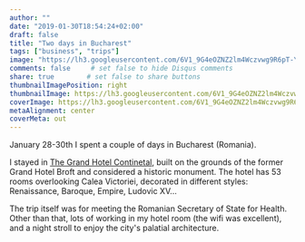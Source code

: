 ```yaml
---
author: ""
date: "2019-01-30T18:54:24+02:00"
draft: false
title: "Two days in Bucharest"
tags: ["business", "trips"]
image: "https://lh3.googleusercontent.com/6V1_9G4eOZNZ2lm4Wczvwg9R6pT-YfY0k0RbGx3_JoO8NEBngxnb644f2DgUqSvKtKUBu63sKchOx6YMd_MWnF9mP7Ep8O012yfytQ9eD5Gs0q5zdBEt14nFBWSBZaKruw92V09hzHc=w1920-h1080"
comments: false     # set false to hide Disqus comments
share: true        # set false to share buttons
thumbnailImagePosition: right
thumbnailImage: https://lh3.googleusercontent.com/6V1_9G4eOZNZ2lm4Wczvwg9R6pT-YfY0k0RbGx3_JoO8NEBngxnb644f2DgUqSvKtKUBu63sKchOx6YMd_MWnF9mP7Ep8O012yfytQ9eD5Gs0q5zdBEt14nFBWSBZaKruw92V09hzHc=w1920-h1080
coverImage: https://lh3.googleusercontent.com/6V1_9G4eOZNZ2lm4Wczvwg9R6pT-YfY0k0RbGx3_JoO8NEBngxnb644f2DgUqSvKtKUBu63sKchOx6YMd_MWnF9mP7Ep8O012yfytQ9eD5Gs0q5zdBEt14nFBWSBZaKruw92V09hzHc=w1920-h1080
metaAlignment: center
coverMeta: out
---
```


January 28-30th I spent a couple of days in Bucharest (Romania).

<!--more-->

I stayed in [The Grand Hotel Continetal](https://grand-hotel-continental-bucuresti.continentalhotels.ro/en/), built on the grounds of the former Grand Hotel Broft and considered a historic monument. The hotel has 53 rooms overlooking Calea Victoriei, decorated in different styles: Renaissance, Baroque, Empire, Ludovic XV...

The trip itself was for meeting the Romanian Secretary of State for Health. Other than that, lots of working in my hotel room (the wifi was excellent), and a night stroll to enjoy the city's palatial architecture.

<script src="https://cdn.jsdelivr.net/npm/publicalbum@latest/dist/pa-embed-player.min.js" async></script>
<div class="pa-embed-player" style="width:100%; height:480px; display:none;"
  data-link="https://photos.app.goo.gl/gQD6w5rETNgBoRDKA"
  data-title="46 new photos by Jorge Cortell">
  <img data-src="https://lh3.googleusercontent.com/zYEowzWi8Javewz04XccKOF73VsUpefWsHzbcWzrgjF3gEkcOEB5KEyp0sVeHMh6JBapqFNo-GLlD2EKENX6kElauWJ47ZsRPEr5FgUjgdzKSG5Ri-5rDM5Z0dBYMcElYiINYgjrHIQ=w1920-h1080" src="" alt="" />
  <img data-src="https://lh3.googleusercontent.com/IFXDVmzGftT7pj4fGVPQGhjQX9juG1aJOcwmQcQq_M-d4pZhNPc0wS0okcbvxemXlb1QcTOZ0XENkndXaJJRa0rtesdVnRMKo2iWhhcU0jqzc5KH8jGQFceoC2f58trMrGIDJD7issY=w1920-h1080" src="" alt="" />
  <img data-src="https://lh3.googleusercontent.com/9AnmBLESZisSktDCJ2Obv1JSppIE_zrg_rSQXYpmH0eilcS9ly7yeySvtmLwxffqeqOqofNmeyOHfUE2k76Mb2hJLNnEYsLf7MMzJdm9lC0k9WgMurrzA0ZtEL70_qy-dRdWGQBumWY=w1920-h1080" src="" alt="" />
  <img data-src="https://lh3.googleusercontent.com/1D6J1IAkAwz9-yUo-IbkknvK5BxzK1_mWCHWbqUVJIBXoU6qI3qMd-umAfJd5ptbb_arJXx4nSgxJdLn5vJz1eVy2eCwIvyb9GV0en8MRka02GLdr6AqZKLaK2OUCi71veL5peGM1pQ=w1920-h1080" src="" alt="" />
  <img data-src="https://lh3.googleusercontent.com/4eYq-oRSt-T3HhxzfnIftBJCDNMoa58V8KAZZ7oYa55e_lCrecAEQnsyFggA_KZ7opvUP4Vez675KY1fewssS-Wdqfk8n0ZS7P-D6sXTaqsJKjg8AAwsJK9Q1kmPhHo-JzbjM0WQ6Is=w1920-h1080" src="" alt="" />
  <img data-src="https://lh3.googleusercontent.com/qgU7n98dIBSqMXNtiVMygsr4ghiz8GoOxE5nyGuytjHJ3QtMLPIO5fUfJoMz9QEmEnEVKvJ1cixx9YVxH25hEI20Vrr9fKoomCphcDiAy8A0tBC4pHNnlSL-1fislzpelqbrCNdEy40=w1920-h1080" src="" alt="" />
  <img data-src="https://lh3.googleusercontent.com/80LtatWh8E8Rw_MzuHoVDmBR_sxwiY-8dl8CaQ9zmimaVLV1lEOVLMBKbl-G_W9KbSTp9bTClT2jJlzj8ZC6Ko9nwdA2ug4vCIP9jatVYcpX4YXjEInD55kTXqChhit7w-8j7SLAyS8=w1920-h1080" src="" alt="" />
  <img data-src="https://lh3.googleusercontent.com/d5v9jbrzMSIA8YonFAlRtpwVykMYALA2tF5s7PHJcc7VLg4w0YD8hc5-PkHf950-_dfNOfPilXrT4Sz8DbxnKoniuTgp_fnPqsdG81wSdkG_ZNnauuR72yrNDPZ_S0fP83dzVB0BlUk=w1920-h1080" src="" alt="" />
  <img data-src="https://lh3.googleusercontent.com/OHINly9_sa1Rx3xe8Xwd4i9PCNgH_H7FFcVogY6qbFqG1-uvUawfKNJCG7fXfcNSBmVTIDni9XioX5dVIn4CeGCpiJ7yrhzcdzaobhj2FWENIJ1eoy2ADT7hi38khAiwbp7rCafpFew=w1920-h1080" src="" alt="" />
  <img data-src="https://lh3.googleusercontent.com/n1oWFuFWEr_oJt9N4kA8msqC8ymTC-qG3ZQiyfeZdvlWjksG3FIdzYsISr8tYOVpTtJFy-A-yLs93lQyzBKHZObQ5b-rjtjnzJ8iOxbhhL2t451c_61qcVlInOyNUEyjR-ATfHLVEx0=w1920-h1080" src="" alt="" />
  <img data-src="https://lh3.googleusercontent.com/oJCWK9jDPvoqmTuQkUzjudkmIuzhK8gCylE-FnILJv1b4y-k3MWQh4dPmdNGHUdf-ioVOIumWT1-jblGEhu4ZiwI5GuSvARbPBF8ZsHcTOhN9hvfYqSPPidGBfrzAG2zH45rw0_AM4M=w1920-h1080" src="" alt="" />
  <img data-src="https://lh3.googleusercontent.com/FBEZ-QrMHF1YTBkA0nT59xZODWsZj3X2nUFv4lLqwC8tf_GprtG2i_mifNDzoJCr-tDcpcdn13i63xj97SuGvBx6RV3vyzPrLegf3QpvNPTzQwuLFF_n-H3iUFaGj-CIb1OOprNt-kM=w1920-h1080" src="" alt="" />
  <img data-src="https://lh3.googleusercontent.com/FGLG0CSBiU0H6jddbWOu16Cd9cQsTg6FnF2kToX6zmGTwq61wNJpNkRP70aTnl81U4Iftwq5FFXUNMYkjx1Le28NOr_fuAM2F2lOJQjoR-pK7FQRXgHubFLGgtxw_So7WJYd1FAa4jM=w1920-h1080" src="" alt="" />
  <img data-src="https://lh3.googleusercontent.com/LuLEetd7pqLPYMjbvFDl845JIQzpw9e2CqNlLtgyEnS3edoJ2ou-GJgXWA_SNna__YKgFFMsqaMl5twWclUENKu5_hi-_iTmcAWotzKBFGgsYASPyqbseYi9PusMgvy0uMlAY2QDpGM=w1920-h1080" src="" alt="" />
  <img data-src="https://lh3.googleusercontent.com/mibjmnZTjD4RkoQ2DcRvxnn6ywwZr4fB45fHItHocJV_zUhSfM8Gsam6jbam_aCEuz4HWrww6AnMq0Thh4lJlzZ_qEwTFHm3vlc0eSUj4YUQv4tgkFK5fwriu6EUW05HuvSFVtSemHc=w1920-h1080" src="" alt="" />
  <img data-src="https://lh3.googleusercontent.com/RmLSKiBXhRGcRzE7RRl5RAc731ZwOXU6ksk-p-IQStzOOOkFx3WjEqAK3UOoT4GcAHCBaT-BSQqQYt63AGgwomDscw48WjVs4CzT6SJTzltoPaRTpO2LtwhPmwSegd3JJFTCXncAOUc=w1920-h1080" src="" alt="" />
  <img data-src="https://lh3.googleusercontent.com/q6HiQ93jb1xNs-3RqSIEpjOTFtK1cizemUho5u28sQ1nMKk5IZfBmYKr36NtRw1eX2CjqOuvx5lW7OC3jKtWw-RY9EnamsfmBkKqQTcpt7owMfg4xsybcPLMcJ680m55GA6XxtIRBB4=w1920-h1080" src="" alt="" />
  <img data-src="https://lh3.googleusercontent.com/YQwIkiybLFW_A5EVGCAhc4TAc4XQJcTLd79BXcKzqbVbkFwJfI6TX50uKIZ7SwGG_M_lxWC7gzFd5AHrn6hAz4zyrVZPb06v5hOXLIqT2j1msNKCcr539iOQONIjaCsdwre_dugQnLk=w1920-h1080" src="" alt="" />
  <img data-src="https://lh3.googleusercontent.com/0VrhPM1MQFK3T79L8fZJLVbXo6Shy1na0uUF8VlKhLCHGe53FDXngkFxopVY80pL3Q9u2qBg72gKV4TxozFjXFyST4bcrSNtx-ixXxfI3S-Ffkm0aGnEtt2uulmXMCL03Z2HbHxffcQ=w1920-h1080" src="" alt="" />
  <img data-src="https://lh3.googleusercontent.com/BUfdMUKG-ovQg8xE7gfMbaTZnfJibw20zsu3rSlm16Kafcna4YV9jzE7NKbsPLc1Td_vAGNbZkSuj4oohMlOm8DjBhpzWJ4R7biCq7LfED63AtQRb_O93rsNuXXmTFQrU5aTs15gQ3U=w1920-h1080" src="" alt="" />
  <img data-src="https://lh3.googleusercontent.com/fMFcnWAddbpI9iEx7B_5l_NzB__e-CY3HY_H3LLG7YlfkA32S1YJt4SziZtVcMfSjWPYia_nwimn30K5p_o4VFBghBg-Bwz14b0MoBJ8ECiKgkvHD5IWXFRzTdjBSSlVR-qANnOwj_c=w1920-h1080" src="" alt="" />
  <img data-src="https://lh3.googleusercontent.com/wOAisSIT-yaQu5JaI0a8nrWdh9rmMlr9mA7FjzYL43aXodPskpT6SCEv2Us3_7bENGOwzv74pkcT8qvPxbJtCUY3W7HjgjcetqBT--YC88CuhOqV_sd7iSGk2HANO47akwrZmgRxMCk=w1920-h1080" src="" alt="" />
  <img data-src="https://lh3.googleusercontent.com/7C70O1fwYZAECUP7GNUaWdllQgVlLsXuHl3aOYhGvO6AOTfNdyAmH7mi7Jo09w5gsQkTgrmLaSUbM7Y2CJKuc_flIZJkaXDYNy1dwHE9XCf7FQ8g3NBLdZ8QgGcX2gjACIrXdJzRoyE=w1920-h1080" src="" alt="" />
  <img data-src="https://lh3.googleusercontent.com/rmrtsiXNZCQyzXavG4lo7GaUjSmwCDA1qOlFusrW8NwFd1Nb1sMVPOHBY8LhOe4BCwZeYTltESdUXhdmcXBpdwN1RJb9Z7hTNpcT85BJPmVH042Vgzv6msA2I2gK5BCBMOWNHZrDG7A=w1920-h1080" src="" alt="" />
  <img data-src="https://lh3.googleusercontent.com/5eHjVr9XuwJPp3ve23nnv3aJB6NKXum57KW_BLLYJq8ATwVG3IL8BoKOizTUHnIUM0RvE5iOuGnPrCK3DDXl2lfevuKaEAswOiqLFLtAAPgbA62OIC-Mf0rpaauC9ROQPbLW4tQXs2Q=w1920-h1080" src="" alt="" />
  <img data-src="https://lh3.googleusercontent.com/ODyJHohwVsCA6gFoH6fQzDiGGF6gHMoEvy-5hbe4Ttdo_bXoB3iKhmcZR5WC-9N5cg4GuieSzw8Hp5mIwdzQzPhCxrkOsY3MviswCgWtWpWX8bW59VA6TMXkBEzuwpkACVc4XL0eXCM=w1920-h1080" src="" alt="" />
  <img data-src="https://lh3.googleusercontent.com/t7INVPhc3Aje-AuL5ezSYHuMSxHA92vTUFTFsQCynBMqsbwHIEGv8MRq1xOErUbky-Tc7Rfm5R2RAF8F3kgPkFOWRHoSdtw4pohCCQuTLg8OcC5xlKCxN8EBNHDtW2pPih2qsimZ7eE=w1920-h1080" src="" alt="" />
  <img data-src="https://lh3.googleusercontent.com/oJAkgm3PcgkyE3M8kMBR_csebnxEFjXj4QP6Lrs_VskYDtyksOTPCVqtY8xYfPubytOKkIYPGvZtBe109WLdtPp5qtk1McxcUSWuRYTh02nBgejSaDQf35rQnvexV_JM4nAP1sJIhyo=w1920-h1080" src="" alt="" />
  <img data-src="https://lh3.googleusercontent.com/oYazEa74vHJEVEHfzbCBluG_6VJNh1zi2c3cvgexCJp57-MTUspUZDGPUsG5awxNoXMRQujmQT_7aeB6kpfXaD7tc2_fO5W_K_dRMT3aASEg4llZ1npHpgAIde54hoj88PwxylNECQ8=w1920-h1080" src="" alt="" />
  <img data-src="https://lh3.googleusercontent.com/Fv87vJ6HRWsh4C5kqKYKJg0BW__8X3F4WMAGO-2UAXvvSxTpIdS6Td5XnJaR77f0HySHklrlWXJoXYv_KaOBH4NvceRV_RJ99nDHkS5GMF0kZooD_73KTOH8rRKTteNUdXFxtLiU7oU=w1920-h1080" src="" alt="" />
  <img data-src="https://lh3.googleusercontent.com/6GpGC7VwxMuwnz-nJG_BmsFUvhiTz1kkI2RnRX4rZAWcsl1A0Opq0bBjw7ReEtxTfTRtN7h5hTS55t_7CRVzer75QjI2QQPf-Mk_yrrPspHloE5VT4iduMrFTMpEouWWpFn9eolfI4s=w1920-h1080" src="" alt="" />
  <img data-src="https://lh3.googleusercontent.com/lEK2wlUio7koJD1LWE0Kvac9LBaFqnyyC3OFTCaFbTqCkCaxVAMl8W_NIseUPB8gN579qN9aBLLcUb0HzoSBrVQK4Mw7FzqKrc0BOjvYE19x_nh4Lc1V0UPVIpdr93o-kOpmFvDq7yI=w1920-h1080" src="" alt="" />
  <img data-src="https://lh3.googleusercontent.com/mRpP0XuHZw13xFiZdTWCFr1gLRP6w8mvEBt_Nfp4iFazTMA7PnBHjwpecOhBrvyzZoBAJI_TNwN34UQqlvhFCenPNEQkOFrZV84MdlmcQRYeoZO_4rSWifQiKch-DGpLcXSwy_PXiQo=w1920-h1080" src="" alt="" />
  <img data-src="https://lh3.googleusercontent.com/fW0dbwqHWNMcTT7MDNFlCNkmcBQZjaGSN22ckUeQ2Gy4xMUMl3VhKhqSkDb9Ce2eOdPeEs1pnr2qRTEJsPEiDCfu-cNl7RfNMfwUIckjNMRcnM3Vmk4OivY51McopSEXm74QYt9KqpI=w1920-h1080" src="" alt="" />
  <img data-src="https://lh3.googleusercontent.com/ZImWP7uDHw6tXp_NmToqwnhVw3ftqpEUSUX_dJX1eMjO1nH_8MmS6iwprvkHgnsih0_Sf5QHT86EZc_s6cnfqhJuK8LEWmQIrBmcxdHFv86QVpp5wWKo9TRJaQ5PoHegX7cITSWD9Cc=w1920-h1080" src="" alt="" />
  <img data-src="https://lh3.googleusercontent.com/t8WDzOMe9Ud8h28g0wMzPmHo0_JQOfyuX7gxpxh34xoREwUiAzrvwPRjFlg3cth1Rt8oto71bQfkYQUkneszlyAiBrjSUtTFpnpKhZptKr3IsdoJQi36YMI_DLzLg39xfEwekqigWEw=w1920-h1080" src="" alt="" />
  <img data-src="https://lh3.googleusercontent.com/Ix11WWgSvw8uvSkzUyMPa3SW2It7aU_e5CrF7z6i6ih73GYN3747ORvyBmUv0p1hS7HDp-OK4DFXFFK3kQ5H5wRg1VbHOZ4oeC1gsEvs45Q7uyHViLD3HhRAgtRxwteakxw859SLKeA=w1920-h1080" src="" alt="" />
  <img data-src="https://lh3.googleusercontent.com/xNmdIagSW_S8e2kPf_IE6M6nn3-yE0L8IRQOv9x126aRfRcNwGeS79L34CVGpYXOSiUUdVA81bq0dtkcoKUm5-rrt4dTPuNtvRXV_Jan_R85NX_7A1nRkLvanJ5ddPZ7np7nw4rBpkI=w1920-h1080" src="" alt="" />
  <img data-src="https://lh3.googleusercontent.com/dMfy5EE0y52xTOk80zTXit0XuGKTbXoInAXoVte7bkv82CoJHjG5oOXWRGp6E0N1ktdI35BAy_iErCMRNWFrcCXauzjEZCs0hv6Q_p1jx1S8Hft-Dfzf4anTo2Io7YPAHJ6OZGppzY4=w1920-h1080" src="" alt="" />
  <img data-src="https://lh3.googleusercontent.com/QZV7ygj06vf5wfwu7h6u1ROGhJZe_RMjdlFQQ7BpXCNgHfOZFavDpwwLu32GnHaWndR_UO9vbLrDKEdKJlMwkrJwOW1Sz7WJIAlgas9Ym26CUkQQhcJGbo03qSYBpD8-_gmeMhXV-6I=w1920-h1080" src="" alt="" />
  <img data-src="https://lh3.googleusercontent.com/z-QxTDIC-iM5CXnzjRtfXRC8ygQcKFguW9UAObUdeTiQD_UbMryAD6Y0l9m2I6IWnKiVA21K7lmw-nejM22YlkIEDjvPNfQC3Da2PuvnSrcqaI3rf5oWy9GCBxqjXYr5_jieLXQdToI=w1920-h1080" src="" alt="" />
  <img data-src="https://lh3.googleusercontent.com/52lh1VgPtDQDQ2rrTpi4ZO9rc6LpQvH0R12y0h4YacN_-0NgkTy9OpofU8WHshLe4i87LzdI8WTAW_J2e5HPoYiDL18aLe05YsDjBvHZc3RfYieQVNoB1eK22BKf7CCEaPFUQNtII9s=w1920-h1080" src="" alt="" />
  <img data-src="https://lh3.googleusercontent.com/FRxAFlLu4yj1b_Lb41adiDEi9DWv0wOwGNc6rRQlLfYf-LPolkV1HdsJp0qXS44lNlU8rptRr581uAvOgyZjSiyNd9ohUyd2gz3K0HZh89MBLsPnH-1ytRxmur0B1XN4BPvKOyQ3OUM=w1920-h1080" src="" alt="" />
  <img data-src="https://lh3.googleusercontent.com/151xKCMDdxnKEdQI64EPJZXqHCXnl20GraKJF7lzjWIBasyA4Z364zarbUPepRJiYROdye6Ssf3HMtW3bmXS4JejXi7Y6iI99VrxqFlt4SMqc5RWRXB7m7Hm4tKfWJtHHaa41Ig8qlg=w1920-h1080" src="" alt="" />
  <img data-src="https://lh3.googleusercontent.com/oVQrD-uSOLBRF2p4S1mbDE71qFYKhliYH_DMkWwt89PP8aKnBufCtuVP2stqsFxmCPkQDGSA4HaSyONhhOtj2HCM51W2O2aHXgQxKwxKN5Lzwaya7b2Xps6PWlODKhPo9Qwe_nUZdZM=w1920-h1080" src="" alt="" />
  <img data-src="https://lh3.googleusercontent.com/vZKkGUuKcwP2iPuHgvvOU0L-XoPoPltkhI2JwUtZ1jh0d-YYDHBKbCBmxKoD-G8sXyNA-pP9isRJFxHFZQrIZk_nFFUqAY9Vlv3sn2La4PlP3aoHeLu7k6s5shfOL2aHkcKzbnREXio=w1920-h1080" src="" alt="" />
</div>
